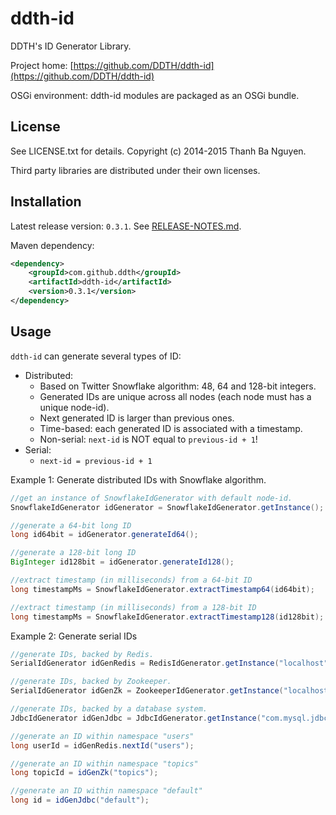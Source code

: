 ddth-id
=======

DDTH's ID Generator Library.

Project home:
[https://github.com/DDTH/ddth-id](https://github.com/DDTH/ddth-id)

OSGi environment: ddth-id modules are packaged as an OSGi bundle.


## License ##

See LICENSE.txt for details. Copyright (c) 2014-2015 Thanh Ba Nguyen.

Third party libraries are distributed under their own licenses.


## Installation #

Latest release version: `0.3.1`. See [RELEASE-NOTES.md](RELEASE-NOTES.md).

Maven dependency:

```xml
<dependency>
	<groupId>com.github.ddth</groupId>
	<artifactId>ddth-id</artifactId>
	<version>0.3.1</version>
</dependency>
```

## Usage ##

`ddth-id` can generate several types of ID:

- Distributed:
  - Based on Twitter Snowflake algorithm: 48, 64 and 128-bit integers.
  - Generated IDs are unique across all nodes (each node must has a unique node-id).
  - Next generated ID is larger than previous ones.
  - Time-based: each generated ID is associated with a timestamp.
  - Non-serial: `next-id` is NOT equal to `previous-id + 1`!
- Serial:
  - `next-id = previous-id + 1`

Example 1: Generate distributed IDs with Snowflake algorithm.

```java
//get an instance of SnowflakeIdGenerator with default node-id.
SnowflakeIdGenerator idGenerator = SnowflakeIdGenerator.getInstance();

//generate a 64-bit long ID
long id64bit = idGenerator.generateId64();

//generate a 128-bit long ID
BigInteger id128bit = idGenerator.generateId128();

//extract timestamp (in milliseconds) from a 64-bit ID
long timestampMs = SnowflakeIdGenerator.extractTimestamp64(id64bit);

//extract timestamp (in milliseconds) from a 128-bit ID
long timestampMs = SnowflakeIdGenerator.extractTimestamp128(id128bit);
```

Example 2: Generate serial IDs

```java
//generate IDs, backed by Redis.
SerialIdGenerator idGenRedis = RedisIdGenerator.getInstance("localhost", 6379);

//generate IDs, backed by Zookeeper.
SerialIdGenerator idGenZk = ZookeeperIdGenerator.getInstance("localhost:2181/idgen");

//generate IDs, backed by a database system.
JdbcIdGenerator idGenJdbc = JdbcIdGenerator.getInstance("com.mysql.jdbc.Driver", "jdbc:mysql://localhost:3306/tempdb", "user", "password", "tableName");

//generate an ID within namespace "users"
long userId = idGenRedis.nextId("users");

//generate an ID within namespace "topics"
long topicId = idGenZk("topics");

//generate an ID within namespace "default"
long id = idGenJdbc("default");
```
